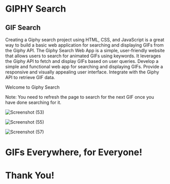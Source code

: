 # GIPHY Search
    

## GIF Search
 
Creating a Giphy search project using HTML, CSS, and JavaScript is a great way to build a basic web application for searching and displaying GIFs from the Giphy API. The Giphy Search Web App is a simple, user-friendly website that allows users to search for animated GIFs using keywords. It leverages the Giphy API to fetch and display GIFs based on user queries. Develop a simple and functional web app for searching and displaying GIFs. Provide a responsive and visually appealing user interface. Integrate with the Giphy API to retrieve GIF data.

Welcome to Giphy Search

Note: You need to refresh the page to search for the next GIF once you have done searching for it.


![Screenshot (53)](https://github.com/omkarkulkarni2704/GIPHY-Search/assets/89896505/1523053a-932d-48c5-95a9-6381522fc1c6)

![Screenshot (55)](https://github.com/omkarkulkarni2704/GIPHY-Search/assets/89896505/eae838c2-e2eb-42cf-9751-e3c3c0e95828)

![Screenshot (57)](https://github.com/omkarkulkarni2704/GIPHY-Search/assets/89896505/5e09e6d1-4308-4663-b4e9-d6a8734cef3f)






# GIFs Everywhere, for Everyone!

# Thank You!














